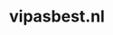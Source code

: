 ---
layout: post
title:  "vipasbest.nl"
internal_url:  "/dutchgov/vipasbest.nl.html"
categories: dutchgov
---